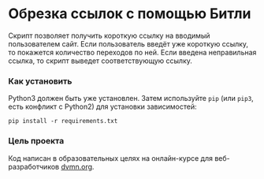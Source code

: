 # Обрезка ссылок с помощью Битли

Скрипт позволяет получить короткую ссылку на вводимый пользователем сайт.
Если пользователь введёт уже короткую ссылку, то покажется количество переходов по ней.
Если введена неправильная ссылка, то скрипт выведет соответствующую ссылку.

### Как установить

Python3 должен быть уже установлен. 
Затем используйте `pip` (или `pip3`, есть конфликт с Python2) для установки зависимостей:
```
pip install -r requirements.txt
```

### Цель проекта

Код написан в образовательных целях на онлайн-курсе для веб-разработчиков [dvmn.org](https://dvmn.org/).